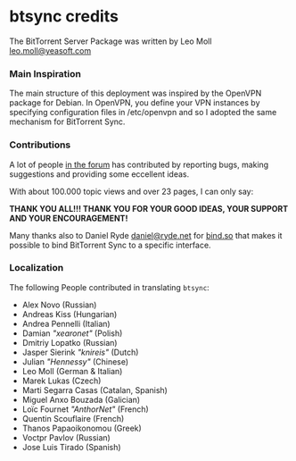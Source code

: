 btsync credits
==============

The BitTorrent Server Package was written by Leo Moll <leo.moll@yeasoft.com>

### Main Inspiration ###

The main structure of this deployment was inspired by the OpenVPN package for
Debian. In OpenVPN, you define your VPN instances by specifying configuration
files in /etc/openvpn and so I adopted the same mechanism for BitTorrent Sync.

### Contributions ###

A lot of people [in the forum][1] has contributed by reporting bugs, making
suggestions and providing some eccellent ideas. 

With about 100.000 topic views and over 23 pages, I can only say:

__THANK YOU ALL!!! THANK YOU FOR YOUR GOOD IDEAS, YOUR SUPPORT AND YOUR
ENCOURAGEMENT!__

Many thanks also to Daniel Ryde <daniel@ryde.net> for [bind.so][2] that makes it
possible to bind BitTorrent Sync to a specific interface.

[1]: http://forum.bittorrent.com/topic/18974-debian-and-ubuntu-server-unofficial-packages-for-bittorrent-sync/
[2]: http://www.ryde.net/code/bind.c.txt

### Localization ###

The following People contributed in translating `btsync`:

* Alex Novo (Russian)
* Andreas Kiss (Hungarian)
* Andrea Pennelli (Italian)
* Damian _"xearonet"_ (Polish)
* Dmitriy Lopatko (Russian)
* Jasper Sierink _"knireis"_ (Dutch)
* Julian _"Hennessy"_ (Chinese)
* Leo Moll (German & Italian)
* Marek Lukas (Czech)
* Marti Segarra Casas (Catalan, Spanish)
* Miguel Anxo Bouzada (Galician)
* Loïc Fournet _"AnthorNet"_ (French)
* Quentin Scouflaire (French)
* Thanos Papaoikonomou (Greek)
* Voctpr Pavlov (Russian)
* Jose Luis Tirado (Spanish)


